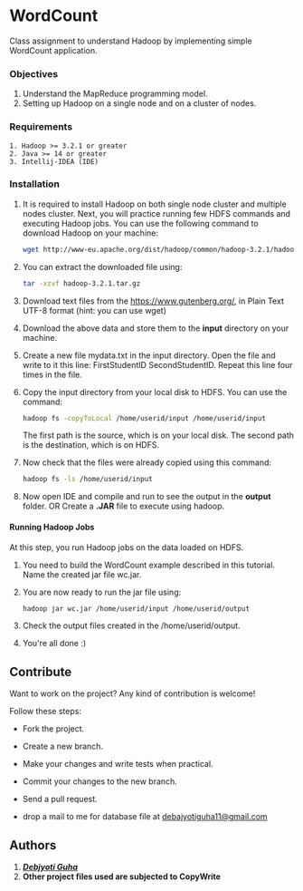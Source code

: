 # WordCount
Class assignment to understand Hadoop by implementing simple WordCount application.

### Objectives
1. Understand the MapReduce programming model.
2. Setting up Hadoop on a single node and on a cluster of nodes.

### Requirements
    1. Hadoop >= 3.2.1 or greater
    2. Java >= 14 or greater
    3. Intellij-IDEA (IDE)

### Installation

1. It is required to install Hadoop on both single node cluster and multiple nodes cluster. Next, you will practice running few HDFS commands and executing Hadoop jobs. You can use the following command to download Hadoop on your machine:
   ```bash
   wget http://www-eu.apache.org/dist/hadoop/common/hadoop-3.2.1/hadoop-3.2.1.tar.gz
   ```

2. You can extract the downloaded file using:
    ```bash
    tar -xzvf hadoop-3.2.1.tar.gz
    ```
3. Download text files from the https://www.gutenberg.org/, in Plain Text UTF-8 format (hint: you can use wget)

4. Download the above data and store them to the **input** directory on your machine.

5. Create a new file mydata.txt in the input directory. Open the file and write to it this line:
 FirstStudentID SecondStudentID. Repeat this line four times in the file.

6. Copy the input directory from your local disk to HDFS. You can use the command:  
    ```bash
    hadoop fs -copyToLocal /home/userid/input /home/userid/input
    ```
   The first path is the source, which is on your local disk. The second path is the destination, which is on HDFS.

7. Now check that the files were already copied using this command:
     ```bash
   hadoop fs -ls /home/userid/input
     ``` 

8. Now open IDE and compile and run to see the output in the **output** folder. OR Create a **.JAR** file to execute using hadoop.

#### Running Hadoop Jobs
At this step, you run Hadoop jobs on the data loaded on HDFS.
1. You need to build the WordCount example described in this tutorial. Name the created jar file
wc.jar.

2. You are now ready to run the jar file using:
   ```bash
   hadoop jar wc.jar /home/userid/input /home/userid/output
   ```
3. Check the output files created in the /home/userid/output.

4. You're all done :)


## Contribute
Want to work on the project? Any kind of contribution is welcome!

Follow these steps:
- Fork the project.
- Create a new branch.
- Make your changes and write tests when practical.
- Commit your changes to the new branch.
- Send a pull request.

- drop a mail to me for database file at debajyotiguha11@gmail.com
## Authors

1. ***[Debjyoti Guha](https://github.com/debajyotiguha11/)***
2. **Other project files used are subjected to CopyWrite**
